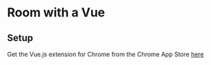 # Room with a Vue

## Setup

Get the Vue.js extension for Chrome from the Chrome App Store
[here](https://chrome.google.com/webstore/detail/vuejs-devtools/nhdogjmejiglipccpnnnanhbledajbpd/related)

